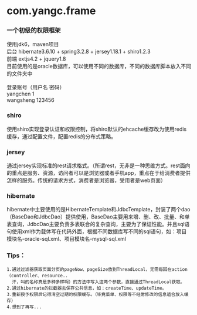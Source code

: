 com.yangc.frame
===============

### 一个初级的权限框架
使用jdk6，maven项目<br />
后台 hibernate3.6.10 + spring3.2.8 + jersey1.18.1 + shiro1.2.3<br />
前端 extjs4.2 + jquery1.8<br />
目前使用的是oracle数据库，可以使用不同的数据库，不同的数据库脚本放入不同的文件夹中<br />
<br />
登录账号（用户名 密码）<br />
yangchen 1<br />
wangsheng 123456<br />

### shiro
使用shiro实现登录认证和权限控制，将shiro默认的ehcache缓存改为使用redis缓存，通过配置文件，配置redis的分布式策略。

### jersey
通过jersey实现标准的rest请求格式。（所谓rest，无非是一种思维方式。rest面向的重点是服务、资源，访问者可以是浏览器或者手机app，重点在于给消费者提供怎样的服务。传统的请求方式，消费者是浏览器，受用者是web页面）

### hibernate
hibernate中主要使用的是HibernateTemplate和JdbcTemplate，封装了两个dao（BaseDao和JdbcDao）提供使用，BaseDao主要用来增、删、改、批量、和单表查询，JdbcDao主要负责多表联合的复杂查询，主要为了保证性能。并且sql语句使用xml作为载体写在代码外面，根据不同数据库写不同的sql语句，如：项目模块名-oracle-sql.xml、项目模块名-mysql-sql.xml

### Tips：
    1.通过过滤器获取页面分页的pageNow、pageSize放到ThreadLocal，无需每回在action（controller、resource..
      汗，叫的名称真是多种多样啊）的方法中写入这两个参数，直接通过ThreadLocal获取。
    2.通过hibernate的拦截器去保存公共信息，如：createTime、updateTime。
    3.重新授予权限后记得清空过期的权限缓存。（毕竟菜单、权限等不经常修改的信息适合放入缓存）
    4.想到了再写...

